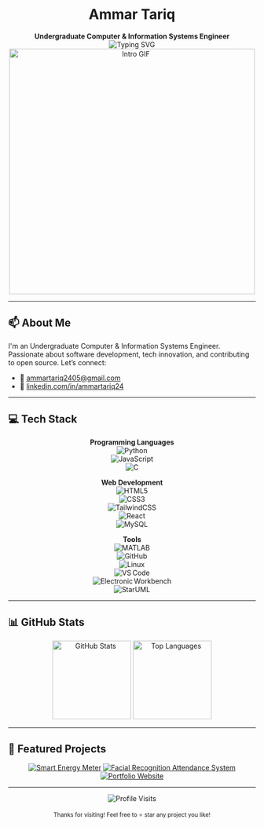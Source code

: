 <div align="center">
  <h1>Ammar Tariq</h1>
  <strong>Undergraduate Computer & Information Systems Engineer</strong>
</div>

<div align="center">
  <img src="https://readme-typing-svg.herokuapp.com?font=Fira+Code&size=30&duration=3000&pause=1000&color=00D9FF&center=true&vCenter=true&width=600&lines=Hi+there!+I'm+Ammar+Tariq+%F0%9F%91%8B;Computer+%26+Systems+Engineer;Developer+%26+Open+Source+Contributor" alt="Typing SVG" />
</div>

<div align="center">
  <img src="https://user-images.githubusercontent.com/74038190/225813708-98b745f2-7d22-48cf-9150-083f1b00d6c9.gif" width="500" alt="Intro GIF"/>
</div>

---

## 📫 About Me

I'm an Undergraduate Computer & Information Systems Engineer. Passionate about software development, tech innovation, and contributing to open source. Let’s connect:

- 📧 [ammartariq2405@gmail.com](mailto:ammartariq2405@gmail.com)  
- 🔗 [linkedin.com/in/ammartariq24](https://www.linkedin.com/in/ammartariq24)

---

## 💻 Tech Stack

<div align="center">

**Programming Languages**  
![Python](https://img.shields.io/badge/-Python-3776AB?style=for-the-badge&logo=python&logoColor=white)  
![JavaScript](https://img.shields.io/badge/-JavaScript-F7DF1E?style=for-the-badge&logo=javascript&logoColor=black)  
![C](https://img.shields.io/badge/-C-00599C?style=for-the-badge&logo=c&logoColor=white)

**Web Development**  
![HTML5](https://img.shields.io/badge/-HTML5-E34F26?style=for-the-badge&logo=html5&logoColor=white)  
![CSS3](https://img.shields.io/badge/-CSS3-1572B6?style=for-the-badge&logo=css3&logoColor=white)  
![TailwindCSS](https://img.shields.io/badge/-TailwindCSS-38B2AC?style=for-the-badge&logo=tailwind-css&logoColor=white)  
![React](https://img.shields.io/badge/-React-61DAFB?style=for-the-badge&logo=react&logoColor=black)  
![MySQL](https://img.shields.io/badge/-MySQL-4479A1?style=for-the-badge&logo=mysql&logoColor=white)

**Tools**  
![MATLAB](https://img.shields.io/badge/-MATLAB-0076A8?style=for-the-badge&logo=mathworks&logoColor=white)  
![GitHub](https://img.shields.io/badge/-GitHub-181717?style=for-the-badge&logo=github&logoColor=white)  
![Linux](https://img.shields.io/badge/-Linux-FCC624?style=for-the-badge&logo=linux&logoColor=black)  
![VS Code](https://img.shields.io/badge/-VS_Code-007ACC?style=for-the-badge&logo=visual-studio-code&logoColor=white)  
![Electronic Workbench](https://img.shields.io/badge/-Electronic_Workbench-grey?style=for-the-badge)  
![StarUML](https://img.shields.io/badge/-StarUML-2D2D2D?style=for-the-badge)

</div>

---

## 📊 GitHub Stats

<div align="center">
  <img src="https://github-readme-stats.vercel.app/api?username=iammartariq&show_icons=true&theme=radical&include_all_commits=true&count_private=true" height="160" alt="GitHub Stats"/>
  <img src="https://github-readme-stats.vercel.app/api/top-langs/?username=iammartariq&layout=compact&langs_count=8&theme=radical" height="160" alt="Top Languages"/>
</div>

---

## 🚀 Featured Projects

<div align="center">

[![Smart Energy Meter](https://github-readme-stats.vercel.app/api/pin/?username=iammartariq&repo=smart-energy-meter&theme=radical)](https://github.com/iammartariq/smart-energy-meter)
[![Facial Recognition Attendance System](https://github-readme-stats.vercel.app/api/pin/?username=iammartariq&repo=face-recognition-attendance-system&theme=radical)](https://github.com/iammartariq/face-recognition-attendance-system)
[![Portfolio Website](https://github-readme-stats.vercel.app/api/pin/?username=iammartariq&repo=portfolio-website&theme=radical)](https://github.com/iammartariq/portfolio-website)

</div>

---

<div align="center">
  <img src="https://komarev.com/ghpvc/?username=iammartariq&style=for-the-badge&color=brightgreen" alt="Profile Visits" />
  <br/><br/>
  <small>Thanks for visiting! Feel free to ⭐ star any project you like!</small>
</div>
